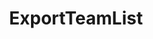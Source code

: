 ---
optionsClassName: 
optionsClassFullName: 
configurationSamples: []
description: missng XML code comments
className: ExportTeamList
typeName: Processors
architecture: v1
options: []
status: missng XML code comments
processingTarget: missng XML code comments
classFile: /src/VstsSyncMigrator.Core/Execution/ProcessingContext/ExportTeamList.cs
optionsClassFile: 

redirectFrom: []
layout: reference
toc: true
permalink: /Reference/v1/Processors/ExportTeamList/
title: ExportTeamList
categories:
- Processors
- v1
notes: ''
introduction: ''

---